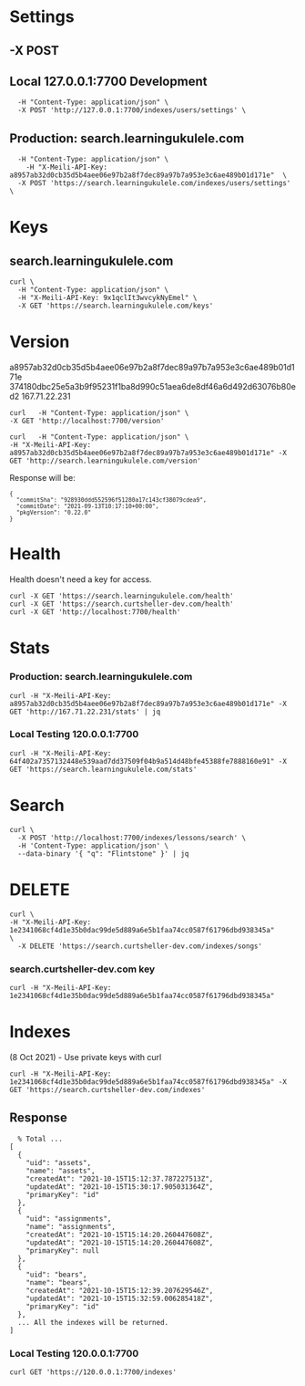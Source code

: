# Settings
## -X POST

## Local 127.0.0.1:7700 Development
```
  -H "Content-Type: application/json" \
  -X POST 'http://127.0.0.1:7700/indexes/users/settings' \
```

## Production: search.learningukulele.com
```
  -H "Content-Type: application/json" \
	-H "X-Meili-API-Key: a8957ab32d0cb35d5b4aee06e97b2a8f7dec89a97b7a953e3c6ae489b01d171e"  \
  -X POST 'https://search.learningukulele.com/indexes/users/settings' \
```


# Keys

## search.learningukulele.com
```
curl \
  -H "Content-Type: application/json" \
  -H "X-Meili-API-Key: 9x1qclIt3wvcykNyEmel" \
  -X GET 'https://search.learningukulele.com/keys'
```

# Version
a8957ab32d0cb35d5b4aee06e97b2a8f7dec89a97b7a953e3c6ae489b01d171e
374180dbc25e5a3b9f95231f1ba8d990c51aea6de8df46a6d492d63076b80ed2
167.71.22.231
```
curl   -H "Content-Type: application/json" \
-X GET 'http://localhost:7700/version'

curl   -H "Content-Type: application/json" \
-H "X-Meili-API-Key: a8957ab32d0cb35d5b4aee06e97b2a8f7dec89a97b7a953e3c6ae489b01d171e" -X GET 'http://search.learningukulele.com/version'
```

Response will be:
<small>
```
{
  "commitSha": "928930ddd552596f51280a17c143cf38079cdea9",
  "commitDate": "2021-09-13T10:17:10+00:00",
  "pkgVersion": "0.22.0"
}
```
</small>

# Health
Health doesn't need a key for access.
```
curl -X GET 'https://search.learningukulele.com/health'
curl -X GET 'https://search.curtsheller-dev.com/health'
curl -X GET 'http://localhost:7700/health'
```

# Stats
### Production: search.learningukulele.com
```
curl -H "X-Meili-API-Key: a8957ab32d0cb35d5b4aee06e97b2a8f7dec89a97b7a953e3c6ae489b01d171e" -X GET 'http://167.71.22.231/stats' | jq
```
### Local Testing 120.0.0.1:7700
```
curl -H "X-Meili-API-Key: 64f402a7357132448e539aad7dd37509f04b9a514d48bfe45388fe7888160e91" -X GET 'https://search.learningukulele.com/stats'
```

# Search
```
curl \
  -X POST 'http://localhost:7700/indexes/lessons/search' \
  -H 'Content-Type: application/json' \
  --data-binary '{ "q": "Flintstone" }' | jq
```

# DELETE

```
curl \
-H "X-Meili-API-Key: 1e2341068cf4d1e35b0dac99de5d889a6e5b1faa74cc0587f61796dbd938345a"
\
  -X DELETE 'https://search.curtsheller-dev.com/indexes/songs'
```

### search.curtsheller-dev.com key
```
curl -H "X-Meili-API-Key: 1e2341068cf4d1e35b0dac99de5d889a6e5b1faa74cc0587f61796dbd938345a"
```

# Indexes
(8 Oct 2021) - Use private keys with curl
```
curl -H "X-Meili-API-Key: 1e2341068cf4d1e35b0dac99de5d889a6e5b1faa74cc0587f61796dbd938345a" -X GET 'https://search.curtsheller-dev.com/indexes'
```

## Response
```
  % Total ...
[
  {
    "uid": "assets",
    "name": "assets",
    "createdAt": "2021-10-15T15:12:37.787227513Z",
    "updatedAt": "2021-10-15T15:30:17.905031364Z",
    "primaryKey": "id"
  },
  {
    "uid": "assignments",
    "name": "assignments",
    "createdAt": "2021-10-15T15:14:20.260447608Z",
    "updatedAt": "2021-10-15T15:14:20.260447608Z",
    "primaryKey": null
  },
  {
    "uid": "bears",
    "name": "bears",
    "createdAt": "2021-10-15T15:12:39.207629546Z",
    "updatedAt": "2021-10-15T15:32:59.006285418Z",
    "primaryKey": "id"
  },
  ... All the indexes will be returned.
]
```
### Local Testing 120.0.0.1:7700
```
curl GET 'https://120.0.0.1:7700/indexes'
```


